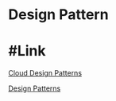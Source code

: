 # Design Pattern


# #Link

[Cloud Design Patterns](https://learn.microsoft.com/en-us/azure/architecture/patterns/)

[Design Patterns](https://refactoring.guru/design-patterns)

